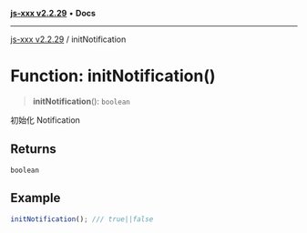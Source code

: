 [**js-xxx v2.2.29**](../README.md) • **Docs**

***

[js-xxx v2.2.29](../README.md) / initNotification

# Function: initNotification()

> **initNotification**(): `boolean`

初始化 Notification

## Returns

`boolean`

## Example

```ts
initNotification(); /// true||false
```
